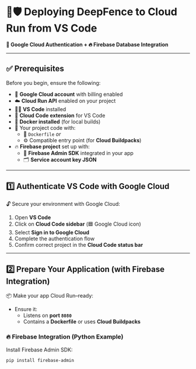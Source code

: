 # 🚀🛡️ Deploying DeepFence to Cloud Run from VS Code  
**🔐 Google Cloud Authentication + 🔥 Firebase Database Integration**

---

## ✅ Prerequisites

Before you begin, ensure the following:

- 🏦 **Google Cloud account** with billing enabled  
- ☁️ **Cloud Run API** enabled on your project  
- 🧑‍💻 **VS Code** installed  
- 🧩 **Cloud Code extension** for VS Code  
- 🐳 **Docker installed** (for local builds)  
- 📁 Your project code with:
  - 🐋 `Dockerfile` *or*
  - ⚙️ Compatible entry point (for **Cloud Buildpacks**)  
- 🔥 **Firebase project** set up with:
  - 🔐 **Firebase Admin SDK** integrated in your app  
  - 🗂️ **Service account key JSON**

---

## 1️⃣ Authenticate VS Code with Google Cloud

🔓 Secure your environment with Google Cloud:

1. Open **VS Code**  
2. Click on **Cloud Code sidebar** (🟦 Google Cloud icon)  
3. Select **Sign in to Google Cloud**  
4. Complete the authentication flow  
5. Confirm correct project in the **Cloud Code status bar**

---

## 2️⃣ Prepare Your Application (with Firebase Integration)

📦 Make your app Cloud Run–ready:

- Ensure it:
  - Listens on **port `8080`**  
  - Contains a **Dockerfile** or uses **Cloud Buildpacks**  

### 🔥 Firebase Integration (Python Example)

Install Firebase Admin SDK:

```bash
pip install firebase-admin
